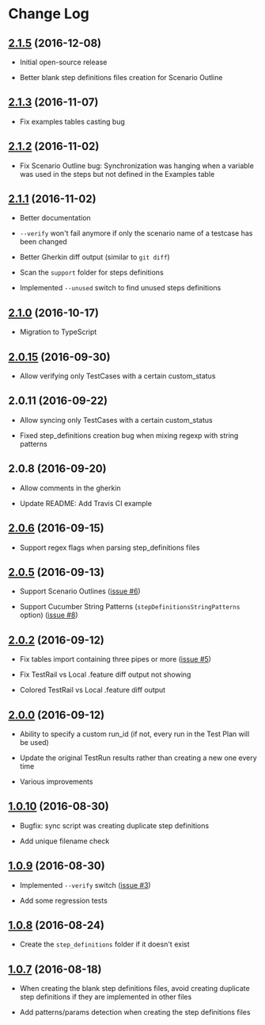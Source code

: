 # Change Log

## [2.1.5](https://github.com/SSENSE/node-cucumber-testrail-sync/tree/v2.1.5) (2016-12-08)

- Initial open-source release

- Better blank step definitions files creation for Scenario Outline

## [2.1.3](https://github.com/SSENSE/node-cucumber-testrail-sync/tree/v2.1.3) (2016-11-07)

- Fix examples tables casting bug

## [2.1.2](https://github.com/SSENSE/node-cucumber-testrail-sync/tree/v2.1.2) (2016-11-02)

- Fix Scenario Outline bug: Synchronization was hanging when a variable was used in the steps but not defined in the Examples table

## [2.1.1](https://github.com/SSENSE/node-cucumber-testrail-sync/tree/v2.1.1) (2016-11-02)

- Better documentation

- `--verify` won't fail anymore if only the scenario name of a testcase has been changed

- Better Gherkin diff output (similar to `git diff`)

- Scan the `support` folder for steps definitions

- Implemented `--unused` switch to find unused steps definitions

## [2.1.0](https://github.com/SSENSE/node-cucumber-testrail-sync/tree/v2.1.0) (2016-10-17)

- Migration to TypeScript

## [2.0.15](https://github.com/SSENSE/node-cucumber-testrail-sync/tree/v2.0.15) (2016-09-30)

- Allow verifying only TestCases with a certain custom_status

## 2.0.11 (2016-09-22)

- Allow syncing only TestCases with a certain custom_status

- Fixed step_definitions creation bug when mixing regexp with string patterns

## 2.0.8 (2016-09-20)

- Allow comments in the gherkin

- Update README: Add Travis CI example

## [2.0.6](https://github.com/SSENSE/node-cucumber-testrail-sync/tree/v2.0.6) (2016-09-15)

- Support regex flags when parsing step_definitions files

## [2.0.5](https://github.com/SSENSE/node-cucumber-testrail-sync/tree/v2.0.5) (2016-09-13)

- Support Scenario Outlines ([issue #6](https://github.com/SSENSE/node-cucumber-testrail-sync/issues/6))

- Support Cucumber String Patterns (`stepDefinitionsStringPatterns` option) ([issue #8](https://github.com/SSENSE/node-cucumber-testrail-sync/issues/8))

## [2.0.2](https://github.com/SSENSE/node-cucumber-testrail-sync/tree/v2.0.2) (2016-09-12)

- Fix tables import containing three pipes or more ([issue #5](https://github.com/SSENSE/node-cucumber-testrail-sync/issues/5))

- Fix TestRail vs Local .feature diff output not showing

- Colored TestRail vs Local .feature diff output

## [2.0.0](https://github.com/SSENSE/node-cucumber-testrail-sync/tree/v2.0.0) (2016-09-12)

- Ability to specify a custom run_id (if not, every run in the Test Plan will be used)

- Update the original TestRun results rather than creating a new one every time

- Various improvements

## [1.0.10](https://github.com/SSENSE/node-cucumber-testrail-sync/tree/v1.0.10) (2016-08-30)

- Bugfix: sync script was creating duplicate step definitions

- Add unique filename check

## [1.0.9](https://github.com/SSENSE/node-cucumber-testrail-sync/tree/v1.0.9) (2016-08-30)

- Implemented `--verify` switch ([issue #3](https://github.com/SSENSE/node-cucumber-testrail-sync/issues/3))

- Add some regression tests

## [1.0.8](https://github.com/SSENSE/node-cucumber-testrail-sync/tree/v1.0.8) (2016-08-24)

- Create the `step_definitions` folder if it doesn't exist

## [1.0.7](https://github.com/SSENSE/node-cucumber-testrail-sync/tree/1.0.7) (2016-08-18)

- When creating the blank step definitions files, avoid creating duplicate step definitions if they are implemented in other files

- Add patterns/params detection when creating the step definitions files